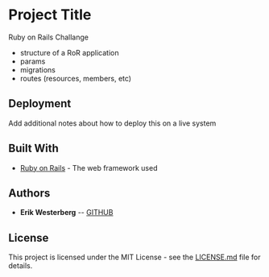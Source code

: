 # Project Title

Ruby on Rails Challange

* structure of a RoR application
* params
* migrations
* routes (resources, members, etc)

## Deployment

Add additional notes about how to deploy this on a live system

## Built With

* [Ruby on Rails](https://rubyonrails.org/) - The web framework used

## Authors

* **Erik Westerberg** -- [GITHUB](https://github.com/erikwesterberg)

## License

This project is licensed under the MIT License - see the [LICENSE.md](LICENSE.md) file for details.


